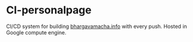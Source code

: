 # CI-personalpage
CI/CD system for building [bhargavamacha.info](https://bhargavamacha.info) with every push. Hosted in Google compute engine.
